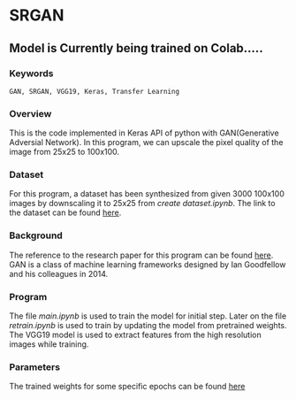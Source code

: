 # SRGAN

## Model is Currently being trained on Colab.....

### Keywords
    GAN, SRGAN, VGG19, Keras, Transfer Learning

### Overview
This is the code implemented in Keras API of python with GAN(Generative Adversial Network). In this program, we can upscale the pixel quality of the image from 25x25 to 100x100.

### Dataset
For this program, a dataset has been synthesized from given 3000 100x100 images by downscaling it to 25x25 from *create dataset.ipynb*. The link to the dataset can be found [here](https://drive.google.com/file/d/1aYM-TV1EpiHpmCBt2OfyCcde6k4EKWMD/view?usp=sharing).

### Background
The reference to the research paper for this program can be found [here](https://arxiv.org/pdf/1609.04802). GAN is a class of machine learning frameworks designed by Ian Goodfellow and his colleagues in 2014.

### Program
The file *main.ipynb* is used to train the model for initial step. Later on the file *retrain.ipynb* is used to train by updating the model from pretrained weights. The VGG19 model is used to extract features from the high resolution images while training.

### Parameters
The trained weights for some specific epochs can be found [here](https://drive.google.com/drive/folders/1v6Edo-bagGPPJ51_txVktGFZXWyHvert?usp=sharing)
